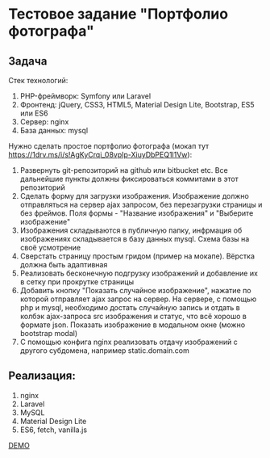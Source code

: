 ﻿# Тестовое задание "Портфолио фотографа"

## Задача

Стек технологий:

1. PHP-фреймворк: Symfony или Laravel
2. Фронтенд: jQuery, CSS3, HTML5, Material Design Lite, Bootstrap, ES5 или ES6
3. Сервер: nginx
4. База данных: mysql

Нужно сделать простое портфолио фотографа (мокап тут https://1drv.ms/i/s!AgKyCrqi_08vpIp-XiuyDbPEQ1l1Vw):

1. Развернуть git-репозиторий на github или bitbucket etc. Все дальнейшие пункты должны фиксироваться коммитами в этот репозиторий
2. Сделать форму для загрузки изображения. Изображение должно отправляться на сервер ajax запросом, без перезагрузки страницы и без фреймов. Поля формы - "Название изображения" и "Выберите изображение"
3. Изображения складываются в публичную папку, инфрмация об изображениях складывается в базу данных mysql. Схема базы на своё усмотрение
4. Сверстать страницу простым гридом (пример на мокапе). Вёрстка должна быть адаптивная
5. Реализовать бесконечную подгрузку изображений и добавление их в сетку при прокрутке страницы
6. Добавить кнопку "Показать случайное изображение", нажатие по которой отправляет ajax запрос на сервер. На сервере, с помощью php и mysql, необходимо достать случайную запись и отдать в колбэк ajax-запроса src изображения и статус, что всё хорошо в формате json. Показать изображение в модальном окне (можно bootstrap modal)
7. С помощью конфига nginx реализовать отдачу изображений с другого субдомена, например static.domain.com

## Реализация:

1. nginx
2. Laravel
3. MySQL
4. Material Design Lite
5. ES6, fetch, vanilla.js

[DEMO](http://test-photo.karo-dev.ru/)